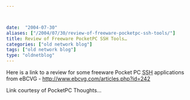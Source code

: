 ```yaml
---



date:  "2004-07-30"
aliases: ["/2004/07/30/review-of-freeware-pocketpc-ssh-tools/"]
title: Review of Freeware PocketPC SSH Tools…
categories: ["old network blog"]
tags: ["old network blog"]
type: "oldnetblog"
---
```

Here is a link to a review for some freeware Pocket PC <acronym title="Secure SHell">SSH</acronym> applications from eBCVG - <a href="http://www.ebcvg.com/articles.php?id=242">http://www.ebcvg.com/articles.php?id=242</a>


Link courtesy of PocketPC Thoughts…


